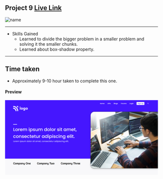 ## Project 9 [Live Link](https://developer-og.netlify.app/)


![name](https://img.shields.io/badge/Omkar--Gujja-OG)

---

-   Skills Gained
    -   Learned to divide the bigger problem in a smaller problem and solving it the smaller chunks.
    -   Learned about box-shadow property.

---

## Time taken

-   Approximately 9-10 hour taken to complete this one.

#### Preview

![Desktop](./ss/preview.png)
